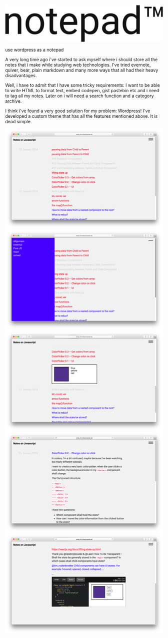 <img src="img/logo.png">

use wordpress as a notepad

A very long time ago i've started to ask myself where i should store all the notes that i make while studying web technologies. I've tried evernote, quiver, bear, plain markdown and many more ways that all had their heavy disadvantages.

Well, i have to admit that I have some tricky requirements: I want to be able to write HTML to format text, embed codepen, gist pastebin etc and i need to tag all my notes. Later on i will need a search function and a category archive.

I think i've found a very good solution for my problem: Wordpress! I've developed a custom theme that has all the features mentioned above. It is dead simple.

<img src="img/1.png">
<img src="img/2.png">
<img src="img/3.png">
<img src="img/4.png">
<img src="img/5.png">